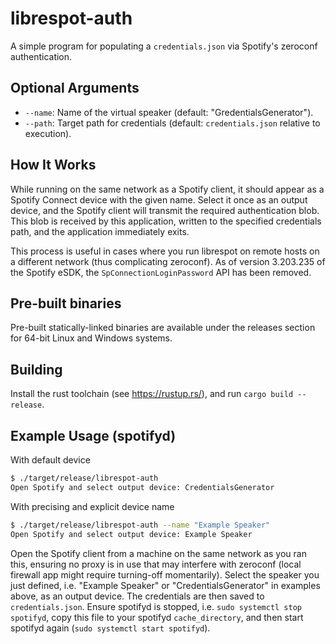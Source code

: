 # librespot-auth

A simple program for populating a `credentials.json` via Spotify's zeroconf authentication.

## Optional Arguments

- `--name`: Name of the virtual speaker (default: "GredentialsGenerator").
- `--path`: Target path for credentials (default: `credentials.json` relative to execution).

## How It Works

While running on the same network as a Spotify client, it should appear as a Spotify Connect device with the given name. Select it once as an output device, and the Spotify client will transmit the required authentication blob. This blob is received by this application, written to the specified credentials path, and the application immediately exits.

This process is useful in cases where you run librespot on remote hosts on a different network (thus complicating zeroconf). As of version 3.203.235 of the Spotify eSDK, the `SpConnectionLoginPassword` API has been removed.

## Pre-built binaries

Pre-built statically-linked binaries are available under the releases section for 64-bit Linux and Windows systems.

## Building

Install the rust toolchain (see https://rustup.rs/), and run `cargo build --release`.

## Example Usage (spotifyd)

With default device
```bash
$ ./target/release/librespot-auth
Open Spotify and select output device: CredentialsGenerator
```
With precising and explicit device name
```bash
$ ./target/release/librespot-auth --name "Example Speaker"
Open Spotify and select output device: Example Speaker
```

Open the Spotify client from a machine on the same network as you ran this, ensuring no proxy is in use that may interfere with zeroconf (local firewall app might require turning-off momentarily). Select the speaker you just defined, i.e. "Example Speaker" or "CredentialsGenerator" in examples above, as an output device. The credentials are then saved to `credentials.json`. Ensure spotifyd is stopped, i.e. `sudo systemctl stop spotifyd`, copy this file to your spotifyd `cache_directory`, and then start spotifyd again (`sudo systemctl start spotifyd`).
